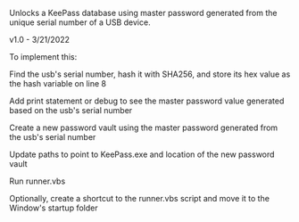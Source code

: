 Unlocks a KeePass database using master password generated from the unique serial number of a USB device.

v1.0 - 3/21/2022 


To implement this:

  Find the usb's serial number, hash it with SHA256, and store its hex value as the hash variable on line 8
  
  Add print statement or debug to see the master password value generated based on the usb's serial number
  
  Create a new password vault using the master password generated from the usb's serial number
  
  Update paths to point to KeePass.exe and location of the new password vault
  
  Run runner.vbs
  
  Optionally, create a shortcut to the runner.vbs script and move it to the Window's startup folder
